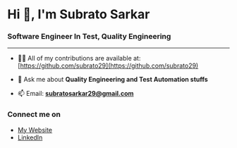 <h1 align="left">Hi 👋, I'm Subrato Sarkar</h1>
<h3 align="left">Software Engineer In Test, Quality Engineering</h3>

--------------

- 👨‍💻 All of my contributions are available at: [https://github.com/subrato29](https://github.com/subrato29)

- 💬 Ask me about **Quality Engineering and Test Automation stuffs**

- 📫 Email: **subratosarkar29@gmail.com**

<h3 align="left">Connect me on</h3>
<ul>
<li><a href="https://subrato29.github.io">My Website</a></li>
<li><a href="https://www.linkedin.com/in/subratothatsme">LinkedIn</a></li>
</ul>
